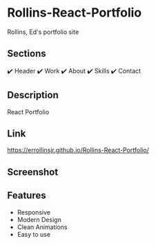# Rollins-React-Portfolio

Rollins, Ed's portfolio site

## Sections
✔️ Header
✔️ Work
✔️ About
✔️ Skills
✔️ Contact

## Description

React Portfolio

## Link

https://errollinsjr.github.io/Rollins-React-Portfolio/

## Screenshot

## Features
- Responsive
- Modern Design
- Clean Animations
- Easy to use



